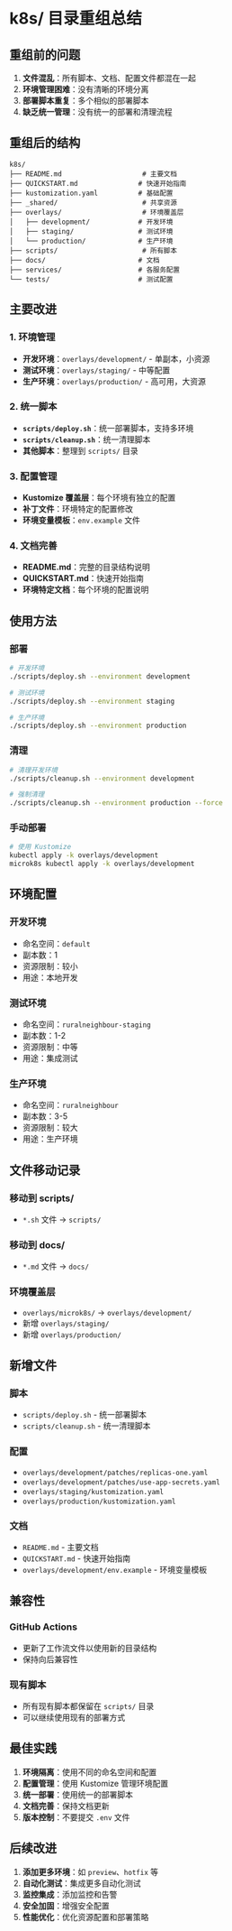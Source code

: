 # k8s/ 目录重组总结

## 重组前的问题

1. **文件混乱**：所有脚本、文档、配置文件都混在一起
2. **环境管理困难**：没有清晰的环境分离
3. **部署脚本重复**：多个相似的部署脚本
4. **缺乏统一管理**：没有统一的部署和清理流程

## 重组后的结构

```
k8s/
├── README.md                    # 主要文档
├── QUICKSTART.md               # 快速开始指南
├── kustomization.yaml          # 基础配置
├── _shared/                     # 共享资源
├── overlays/                    # 环境覆盖层
│   ├── development/            # 开发环境
│   ├── staging/                # 测试环境
│   └── production/             # 生产环境
├── scripts/                     # 所有脚本
├── docs/                       # 文档
├── services/                   # 各服务配置
└── tests/                      # 测试配置
```

## 主要改进

### 1. 环境管理

- **开发环境**：`overlays/development/` - 单副本，小资源
- **测试环境**：`overlays/staging/` - 中等配置
- **生产环境**：`overlays/production/` - 高可用，大资源

### 2. 统一脚本

- **`scripts/deploy.sh`**：统一部署脚本，支持多环境
- **`scripts/cleanup.sh`**：统一清理脚本
- **其他脚本**：整理到 `scripts/` 目录

### 3. 配置管理

- **Kustomize 覆盖层**：每个环境有独立的配置
- **补丁文件**：环境特定的配置修改
- **环境变量模板**：`env.example` 文件

### 4. 文档完善

- **README.md**：完整的目录结构说明
- **QUICKSTART.md**：快速开始指南
- **环境特定文档**：每个环境的配置说明

## 使用方法

### 部署

```bash
# 开发环境
./scripts/deploy.sh --environment development

# 测试环境
./scripts/deploy.sh --environment staging

# 生产环境
./scripts/deploy.sh --environment production
```

### 清理

```bash
# 清理开发环境
./scripts/cleanup.sh --environment development

# 强制清理
./scripts/cleanup.sh --environment production --force
```

### 手动部署

```bash
# 使用 Kustomize
kubectl apply -k overlays/development
microk8s kubectl apply -k overlays/development
```

## 环境配置

### 开发环境

- 命名空间：`default`
- 副本数：1
- 资源限制：较小
- 用途：本地开发

### 测试环境

- 命名空间：`ruralneighbour-staging`
- 副本数：1-2
- 资源限制：中等
- 用途：集成测试

### 生产环境

- 命名空间：`ruralneighbour`
- 副本数：3-5
- 资源限制：较大
- 用途：生产环境

## 文件移动记录

### 移动到 scripts/

- `*.sh` 文件 → `scripts/`

### 移动到 docs/

- `*.md` 文件 → `docs/`

### 环境覆盖层

- `overlays/microk8s/` → `overlays/development/`
- 新增 `overlays/staging/`
- 新增 `overlays/production/`

## 新增文件

### 脚本

- `scripts/deploy.sh` - 统一部署脚本
- `scripts/cleanup.sh` - 统一清理脚本

### 配置

- `overlays/development/patches/replicas-one.yaml`
- `overlays/development/patches/use-app-secrets.yaml`
- `overlays/staging/kustomization.yaml`
- `overlays/production/kustomization.yaml`

### 文档

- `README.md` - 主要文档
- `QUICKSTART.md` - 快速开始指南
- `overlays/development/env.example` - 环境变量模板

## 兼容性

### GitHub Actions

- 更新了工作流文件以使用新的目录结构
- 保持向后兼容性

### 现有脚本

- 所有现有脚本都保留在 `scripts/` 目录
- 可以继续使用现有的部署方式

## 最佳实践

1. **环境隔离**：使用不同的命名空间和配置
2. **配置管理**：使用 Kustomize 管理环境配置
3. **统一部署**：使用统一的部署脚本
4. **文档完善**：保持文档更新
5. **版本控制**：不要提交 `.env` 文件

## 后续改进

1. **添加更多环境**：如 `preview`、`hotfix` 等
2. **自动化测试**：集成更多自动化测试
3. **监控集成**：添加监控和告警
4. **安全加固**：增强安全配置
5. **性能优化**：优化资源配置和部署策略

